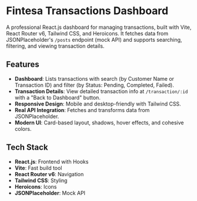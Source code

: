 # Fintesa Transactions Dashboard

A professional React.js dashboard for managing transactions, built with Vite, React Router v6, Tailwind CSS, and Heroicons. It fetches data from JSONPlaceholder's `/posts` endpoint (mock API) and supports searching, filtering, and viewing transaction details.

## Features
- **Dashboard**: Lists transactions with search (by Customer Name or Transaction ID) and filter (by Status: Pending, Completed, Failed).
- **Transaction Details**: View detailed transaction info at `/transaction/:id` with a "Back to Dashboard" button.
- **Responsive Design**: Mobile and desktop-friendly with Tailwind CSS.
- **Real API Integration**: Fetches and transforms data from JSONPlaceholder.
- **Modern UI**: Card-based layout, shadows, hover effects, and cohesive colors.

## Tech Stack
- **React.js**: Frontend with Hooks
- **Vite**: Fast build tool
- **React Router v6**: Navigation
- **Tailwind CSS**: Styling
- **Heroicons**: Icons
- **JSONPlaceholder**: Mock API

